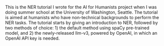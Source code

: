 This is the NER tutorial I wrote for the AI for Humanists project when I was doing summer school at the University of Washington, Seattle. The tutorial is aimed at humanists who have non-technical backgrounds to perform the NER tasks. The tutorial starts by giving an introduction to NER, followed by two methods of choice: 1) the default method using spaCy pre-trained model, and 2) the newly-released llm-v3, powered by OpenAI, in which an OpenAI API key is needed.
